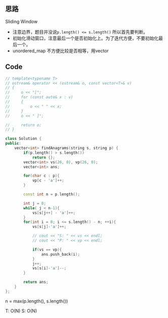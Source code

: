 ## 思路
Sliding Window
- 注意边界，题目并没说`p.length() <= s.length()` 所以首先要判断。
- 初始化滑动窗口，注意最后一个是否初始化上。为了迭代方便，不要初始化最后一个。
- unordered_map 不方便比较是否相等，用vector

## Code
```cpp
// template<typename T>
// ostream& operator << (ostream& o, const vector<T>& v)
// {
//     o << "[";
//     for (const auto& x : v)
//     {
//         o << " " << x;
//     }
//     o << " ]";

//     return o;
// }

class Solution {
public:
    vector<int> findAnagrams(string s, string p) {
        if(p.length() > s.length())
            return {};
        vector<int> vs(26, 0), vp(26, 0);
        vector<int> ans;

        for(char c : p){
            vp[c - 'a']++;
        }

        const int n = p.length();

        int j = 0;
        while( j < n-1){
            vs[s[j++] - 'a']++;
        }
        for(int i = 0; i <= s.length() - n; ++i){
            vs[s[j]-'a']++;

            // cout << "S: " << vs << endl;
            // cout << "P: " << vp << endl;

            if(vs == vp){
                ans.push_back(i);
            }
            j++;
            vs[s[i]-'a']--;
        }

        return ans;
    }
};
```

n = max(p.length(), s.length())

T: O(N)
S: O(N)